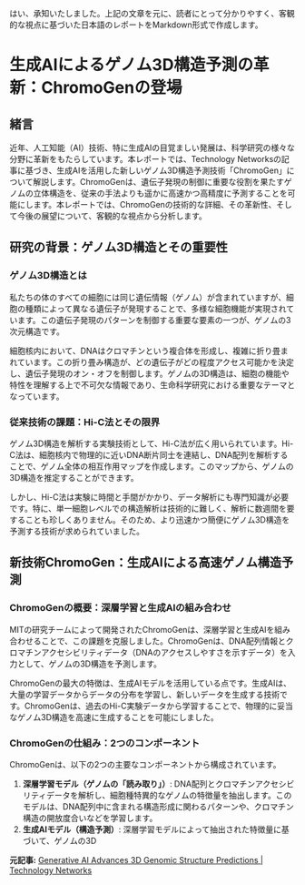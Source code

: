 はい、承知いたしました。上記の文章を元に、読者にとって分かりやすく、客観的な視点に基づいた日本語のレポートをMarkdown形式で作成します。

# 生成AIによるゲノム3D構造予測の革新：ChromoGenの登場

## 緒言

近年、人工知能（AI）技術、特に生成AIの目覚ましい発展は、科学研究の様々な分野に革新をもたらしています。本レポートでは、Technology Networksの記事に基づき、生成AIを活用した新しいゲノム3D構造予測技術「ChromoGen」について解説します。ChromoGenは、遺伝子発現の制御に重要な役割を果たすゲノムの立体構造を、従来の手法よりも遥かに高速かつ高精度に予測することを可能にします。本レポートでは、ChromoGenの技術的な詳細、その革新性、そして今後の展望について、客観的な視点から分析します。

## 研究の背景：ゲノム3D構造とその重要性

### ゲノム3D構造とは

私たちの体のすべての細胞には同じ遺伝情報（ゲノム）が含まれていますが、細胞の種類によって異なる遺伝子が発現することで、多様な細胞機能が実現されています。この遺伝子発現のパターンを制御する重要な要素の一つが、ゲノムの3次元構造です。

細胞核内において、DNAはクロマチンという複合体を形成し、複雑に折り畳まれています。この折り畳み構造が、どの遺伝子がどの程度アクセス可能かを決定し、遺伝子発現のオン・オフを制御します。ゲノムの3D構造は、細胞の機能や特性を理解する上で不可欠な情報であり、生命科学研究における重要なテーマとなっています。

### 従来技術の課題：Hi-C法とその限界

ゲノム3D構造を解析する実験技術として、Hi-C法が広く用いられています。Hi-C法は、細胞核内で物理的に近いDNA断片同士を連結し、DNA配列を解析することで、ゲノム全体の相互作用マップを作成します。このマップから、ゲノムの3D構造を推定することができます。

しかし、Hi-C法は実験に時間と手間がかかり、データ解析にも専門知識が必要です。特に、単一細胞レベルでの構造解析は技術的に難しく、解析に数週間を要することも珍しくありません。そのため、より迅速かつ簡便にゲノム3D構造を予測する技術が求められていました。

## 新技術ChromoGen：生成AIによる高速ゲノム構造予測

### ChromoGenの概要：深層学習と生成AIの組み合わせ

MITの研究チームによって開発されたChromoGenは、深層学習と生成AIを組み合わせることで、この課題を克服しました。ChromoGenは、DNA配列情報とクロマチンアクセシビリティデータ（DNAのアクセスしやすさを示すデータ）を入力として、ゲノムの3D構造を予測します。

ChromoGenの最大の特徴は、生成AIモデルを活用している点です。生成AIは、大量の学習データからデータの分布を学習し、新しいデータを生成する技術です。ChromoGenは、過去のHi-C実験データから学習することで、物理的に妥当なゲノム3D構造を高速に生成することを可能にしました。

### ChromoGenの仕組み：2つのコンポーネント

ChromoGenは、以下の2つの主要なコンポーネントから構成されています。

1. **深層学習モデル（ゲノムの「読み取り」）**: DNA配列とクロマチンアクセシビリティデータを解析し、細胞種特異的なゲノムの特徴量を抽出します。このモデルは、DNA配列中に含まれる構造形成に関わるパターンや、クロマチン構造の開放度合いなどを学習します。
2. **生成AIモデル（構造予測）**: 深層学習モデルによって抽出された特徴量に基づいて、ゲノムの3D

**元記事:** [Generative AI Advances 3D Genomic Structure Predictions | Technology Networks](https://www.technologynetworks.com/tn/news/generative-ai-speeds-up-3d-genomic-structure-predictions-395701)